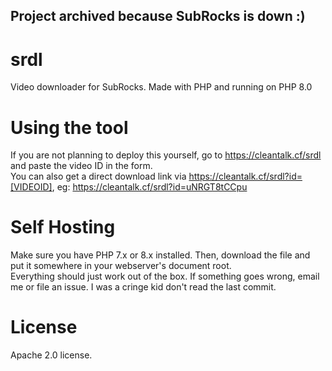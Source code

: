 Project archived because SubRocks is down :)
---
# srdl
Video downloader for SubRocks. Made with PHP and running on PHP 8.0  

# Using the tool  
If you are not planning to deploy this yourself, go to https://cleantalk.cf/srdl and paste the video ID in the form.  
You can also get a direct download link via https://cleantalk.cf/srdl?id=[VIDEOID], eg: https://cleantalk.cf/srdl?id=uNRGT8tCCpu  

# Self Hosting  
Make sure you have PHP 7.x or 8.x installed. Then, download the file and put it somewhere in your webserver's document root.  
Everything should just work out of the box. If something goes wrong, email me or file an issue. I was a cringe kid don't read the last commit.  
# License  
Apache 2.0 license.
